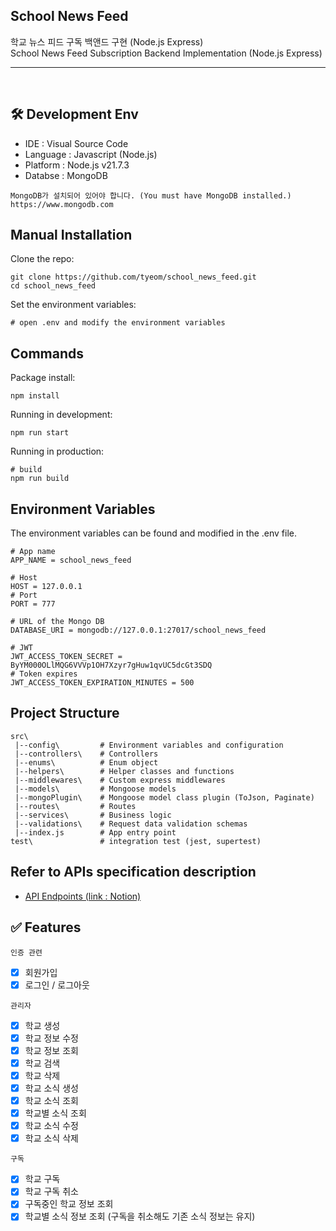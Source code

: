 ## School News Feed
학교 뉴스 피드 구독 백앤드 구현 (Node.js Express)<br/>
School News Feed Subscription Backend Implementation (Node.js Express)

***

<br/>

🛠️ Development Env
-
- IDE : Visual Source Code
- Language : Javascript (Node.js)
- Platform : Node.js v21.7.3
- Databse : MongoDB

```
MongoDB가 설치되어 있어야 합니다. (You must have MongoDB installed.)
https://www.mongodb.com
```

Manual Installation
-

Clone the repo:
```
git clone https://github.com/tyeom/school_news_feed.git
cd school_news_feed
```

Set the environment variables:
```
# open .env and modify the environment variables
```

Commands
-
Package install:
```
npm install
```

Running in development:
```
npm run start
```

Running in production:
```
# build
npm run build
```

Environment Variables
-
The environment variables can be found and modified in the .env file.
```
# App name
APP_NAME = school_news_feed

# Host
HOST = 127.0.0.1
# Port
PORT = 777

# URL of the Mongo DB
DATABASE_URI = mongodb://127.0.0.1:27017/school_news_feed

# JWT
JWT_ACCESS_TOKEN_SECRET = ByYM000OLlMQG6VVVp1OH7Xzyr7gHuw1qvUC5dcGt3SDQ
# Token expires
JWT_ACCESS_TOKEN_EXPIRATION_MINUTES = 500
```

Project Structure
-
```
src\
 |--config\         # Environment variables and configuration
 |--controllers\    # Controllers
 |--enums\          # Enum object
 |--helpers\        # Helper classes and functions
 |--middlewares\    # Custom express middlewares
 |--models\         # Mongoose models
 |--mongoPlugin\    # Mongoose model class plugin (ToJson, Paginate)
 |--routes\         # Routes
 |--services\       # Business logic
 |--validations\    # Request data validation schemas
 |--index.js        # App entry point
test\               # integration test (jest, supertest)
```

Refer to APIs specification description
-
- [API Endpoints (link : Notion)](https://arooong.notion.site/API-cd65a7f7c2e54bd69bacfa9b6fd3422c?pvs=4)

✅ Features
-

``인증 관련``
- [x] 회원가입
- [x] 로그인 / 로그아웃

``관리자``
- [x] 학교 생성
- [x] 학교 정보 수정
- [x] 학교 정보 조회
- [x] 학교 검색
- [x] 학교 삭제
- [x] 학교 소식 생성
- [x] 학교 소식 조회
- [x] 학교별 소식 조회
- [x] 학교 소식 수정
- [x] 학교 소식 삭제

``구독``
- [x] 학교 구독
- [x] 학교 구독 취소
- [x] 구독중인 학교 정보 조회
- [x] 학교별 소식 정보 조회 (구독을 취소해도 기존 소식 정보는 유지)
